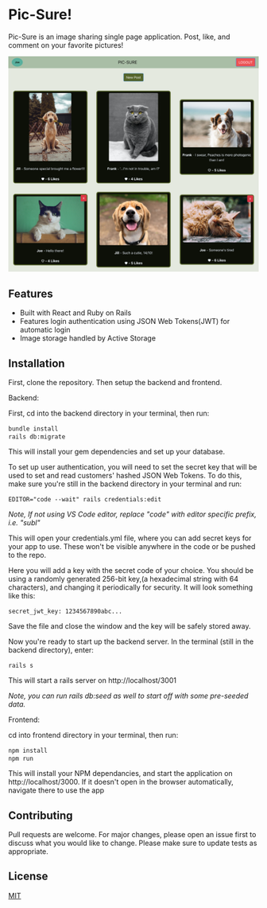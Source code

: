 # Pic-Sure!

Pic-Sure is an image sharing single page application.
Post, like, and comment on your favorite pictures!

![Pic-Sure Screenshot](./pic-sure-photo.png)


## Features
* Built with React and Ruby on Rails
* Features login authentication using JSON Web Tokens(JWT) for automatic login
* Image storage handled by Active Storage


## Installation

First, clone the repository. Then setup the backend and frontend.

Backend:

First, cd into the backend directory in your terminal, then run:
```
bundle install
rails db:migrate
```
This will install your gem dependencies and set up your database.

To set up user authentication, you will need to set the secret key that will be used to set and read customers' hashed JSON Web Tokens. To do this, make sure you're still in the backend directory in your terminal and run:

```
EDITOR="code --wait" rails credentials:edit 
```

*Note, If not using VS Code editor, replace "code" with editor specific prefix, i.e. "subl"*

This will open your credentials.yml file, where you can add secret keys for your app to use. These won't be visible anywhere in the code or be pushed to the repo.

Here you will add a key with the secret code of your choice. You should be using a randomly generated 256-bit key,(a hexadecimal string with 64 characters), and changing it periodically for security. It will look something like this:
```
secret_jwt_key: 1234567890abc...
```
Save the file and close the window and the key will be safely stored away.

Now you're ready to start up the backend server. In the terminal (still in the backend directory), enter:

```
rails s
```

This will start a rails server on http://localhost/3001

*Note, you can run rails db:seed as well to start off with some pre-seeded data.*

Frontend:

cd into frontend directory in your terminal, then run:
```
npm install
npm run
```

This will install your NPM dependancies, and start the application on http://localhost/3000. If it doesn't open in the browser automatically, navigate there to use the app


## Contributing
Pull requests are welcome. For major changes, please open an issue first to discuss what you would like to change.
Please make sure to update tests as appropriate.

## License
[MIT](https://choosealicense.com/licenses/mit/)